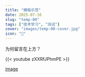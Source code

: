 ```yaml
---
title: "模板示范"
date: 2025-07-16
slug: "temp-00"
tags: ["技术学习", "测试"]
cover: "images/temp-00-cover.jpg"
icon: "📁"
---
```

为何留言在上方？



{{< youtube zXXRfJPhmPE >}}


[image](https://prod-files-secure.s3.us-west-2.amazonaws.com/112d0858-5090-4d34-a606-b75eb8d65fd2/b110fffe-d8dc-4f51-990e-749f6cc413f6/M2U00785.mpg?X-Amz-Algorithm=AWS4-HMAC-SHA256&X-Amz-Content-Sha256=UNSIGNED-PAYLOAD&X-Amz-Credential=ASIAZI2LB466RNLOAPT7%2F20250724%2Fus-west-2%2Fs3%2Faws4_request&X-Amz-Date=20250724T081509Z&X-Amz-Expires=3600&X-Amz-Security-Token=IQoJb3JpZ2luX2VjEAAaCXVzLXdlc3QtMiJHMEUCIFcoV%2BiUPwt1qtMnImOlrG8aq6JpE38a28c3FstOaTnpAiEA7D93l4wan4lBTh06Hxn9aN%2FSpgsznCIOrR288lOxkYQq%2FwMIKRAAGgw2Mzc0MjMxODM4MDUiDIfpuKhkEqBvd8jSLSrcAwtZebHLapprjAXEewgl9hgy0VFEKLy7E1svBLP4wbu%2B%2BoUmckM4ny4oEUZIcryHGQsgP%2FLxTP9nL1Kof5jWbpN7QLwttVtm2WcKvVOvMCoXpXkfpTcFwCVotAyg6CTMbV4Blohfd19MFuobZKxHjoO1zZf5I6hbYLwJpD39IpC9tm3dLK4v4EBGWvMuYJf0H2GSOzs7NrPBJJg0zB5%2BP22c3%2BV6KSlXqHsa0%2FY7Jcw3w%2F6B4Y85M7gIyW3DrV7aavf3KTn5O%2B%2FN%2Bz02V%2BQrIOmtxQVBaME9SSlUlJQYSNvp7gEKhVpr2MIAHyMA8qUO6F6Pkvp4w9UGao0bwzAEWvl7AymeYEGqOXSKcqwowkrHTqeuecDzEntjRoIEfJk1rhim%2FXTb6T7eGWpd2sooijZI6tIoAfCKWX6Coz0hpoHC6ToDbVaxHkeK7N%2F8bOI7c63piMDBFt5DgF1cE3ZTGVhM1i0aLcwAYfpcW%2B5hPSajsY1LpXO8oMlXn%2BdthWZiwSH%2FHEbSdaWeBVVLuru6HguRLkK1DuYPMC4oeJ9KTMPQLGTUAZwjNAz%2F4IMViLDE%2Betkwca8kK8c11vJ4Nrk00U3q4dviY1iFq9BqIQQ4VZU%2BDKndidVDDkeIsT3MLjPh8QGOqUB6LsXUpU08sKA0nBtJ0zQ4SLqriQ%2Btv4yCbFHz4ljVfSUUQpB%2BREP%2BIwfiejI9tUiCb%2FUdbS9y1F9XGhaTVV1LUQ4B10R5xUAJQgWxXCh1Eq8wCb1pH%2FLKHXavelN02iQt4CRS3mBfl%2BcngAa%2FHjzNJdLYZ2gJjsLgN%2F%2Bhk6rf28QE9Zec%2FQq4mBRHh8J9D2nraVVmjDd7Ov17f05QlJrnSMLQAjb&X-Amz-Signature=aa97c06c8abd1a8b73c47bde69610ed3bf0db99bf2dfd0f772147177a1949889&X-Amz-SignedHeaders=host&x-amz-checksum-mode=ENABLED&x-id=GetObject)

